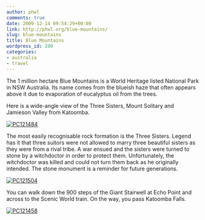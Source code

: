 ```yaml
---
author: phwl
comments: true
date: 2009-12-14 09:54:29+00:00
link: http://phwl.org/blue-mountains/
slug: blue-mountains
title: Blue Mountains
wordpress_id: 209
categories:
- australia
- travel
---
```


The 1 million hectare Blue Mountains is a World Heritage listed National Park in NSW Australia. Its name comes from the blueish haze that often appears above it due to evaporation of eucalyptus oil from the trees.

Here is a wide-angle view of the Three Sisters, Mount Solitary and Jamieson Valley from Katoomba.

[![PC121484](http://www.phwl.org/wp-content/uploads/2009/12/4181431810_697e86c733_o.jpg)](http://www.phwl.org/wp-content/uploads/2009/12/4181431810_697e86c733_o.jpg)
<!-- more -->

The most easily recognisable rock formation is the Three Sisters. Legend has it that three suitors were not allowed to marry three beautiful sisters as they were from a rival tribe. A war ensued and the sisters were turned to stone by a witchdoctor in order to protect them. Unfortunately, the witchdoctor was killed and could not turn them back as he originally intended. The stone monument is a reminder for future generations.

[![PC121504](http://www.phwl.org/wp-content/uploads/2009/12/4183727923_b37982c2ab_o.jpg)](http://www.phwl.org/wp-content/uploads/2009/12/4183727923_b37982c2ab_o.jpg)

You can walk down the 900 steps of the Giant Stairwell at Echo Point and across to the Scenic World train. On the way, you pass Katoomba Falls.

[![PC121458](http://www.phwl.org/wp-content/uploads/2009/12/4181451760_9050626a77_o.jpg)](http://www.phwl.org/wp-content/uploads/2009/12/4181451760_9050626a77_o.jpg)

